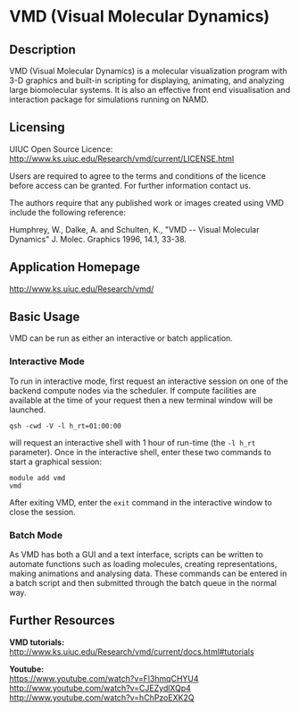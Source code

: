 # VMD (Visual Molecular Dynamics)

## Description

VMD (Visual Molecular Dynamics) is a molecular visualization program
with 3-D graphics and built-in scripting for displaying, animating, and
analyzing large biomolecular systems. It is also an effective front end
visualisation and interaction package for simulations running on NAMD.

## Licensing

UIUC Open Source Licence:\
<http://www.ks.uiuc.edu/Research/vmd/current/LICENSE.html>

Users are required to agree to the terms and conditions of the licence
before access can be granted. For further information contact us.

The authors require that any published work or images created using VMD
include the following reference:

Humphrey, W., Dalke, A. and Schulten, K., "VMD -- Visual Molecular
Dynamics" J. Molec. Graphics 1996, 14.1, 33-38.

## Application Homepage

<http://www.ks.uiuc.edu/Research/vmd/>

## Basic Usage

VMD can be run as either an interactive or batch application.

### Interactive Mode
To run in interactive mode, first request an interactive session on one
of the backend compute nodes via the scheduler. If compute facilities
are available at the time of your request then a new terminal window
will be launched.

    qsh -cwd -V -l h_rt=01:00:00

will request an interactive shell with 1 hour of run-time (the `-l h_rt`
parameter). Once in the interactive shell, enter these two commands to\
start a graphical session:

    module add vmd
    vmd

After exiting VMD, enter the `exit` command in the interactive window to close the session.

### Batch Mode
As VMD has both a GUI and a text interface, scripts can be written to
automate functions such as loading molecules, creating representations,
making animations and analysing data. These commands can be entered in a
batch script and then submitted through the batch queue in the normal
way.

## Further Resources

**VMD tutorials:**\
<http://www.ks.uiuc.edu/Research/vmd/current/docs.html#tutorials>

**Youtube:**\
<https://www.youtube.com/watch?v=Fl3hmqCHYU4>\
<http://www.youtube.com/watch?v=CJEZydlXQp4>\
<http://www.youtube.com/watch?v=hChPzoEXK2Q>
